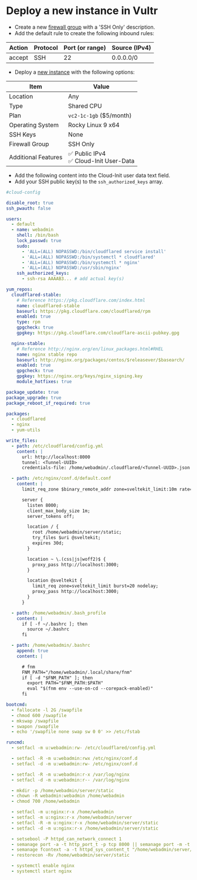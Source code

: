 # Deploy a new instance in Vultr

- Create a new [firewall group](https://my.vultr.com/firewall/) with a 'SSH Only' description.
- Add the default rule to create the following inbound rules:

| Action | Protocol | Port (or range) | Source (IPv4) |
| ------ | -------- | --------------- | ------------- |
| accept | SSH      | 22              | 0.0.0.0/0     |

- Deploy a [new instance](https://my.vultr.com/deploy/) with the following options:

| Item                | Value                                       |
| ------------------- | ------------------------------------------- |
| Location            | Any                                         |
| Type                | Shared CPU                                  |
| Plan                | `vc2-1c-1gb` ($5/month)                     |
| Operating System    | Rocky Linux 9 x64                           |
| SSH Keys            | None                                        |
| Firewall Group      | SSH Only                                    |
| Additional Features | ✅ Public IPv4<br />✅ Cloud-Init User-Data |

- Add the following content into the Cloud-Init user data text field.
- Add your SSH public key(s) to the `ssh_authorized_keys` array.

```yaml
#cloud-config

disable_root: true
ssh_pwauth: false

users:
  - default
  - name: webadmin
    shell: /bin/bash
    lock_passwd: true
    sudo:
      - 'ALL=(ALL) NOPASSWD:/bin/cloudflared service install'
      - 'ALL=(ALL) NOPASSWD:/bin/systemctl * cloudflared'
      - 'ALL=(ALL) NOPASSWD:/bin/systemctl * nginx'
      - 'ALL=(ALL) NOPASSWD:/usr/sbin/nginx'
    ssh_authorized_keys:
      - ssh-rsa AAAAB3... # add actual key(s)

yum_repos:
  cloudflared-stable:
    # Reference https://pkg.cloudflare.com/index.html
    name: cloudflared-stable
    baseurl: https://pkg.cloudflare.com/cloudflared/rpm
    enabled: true
    type: rpm
    gpgcheck: true
    gpgkey: https://pkg.cloudflare.com/cloudflare-ascii-pubkey.gpg

  nginx-stable:
    # Reference http://nginx.org/en/linux_packages.html#RHEL
    name: nginx stable repo
    baseurl: http://nginx.org/packages/centos/$releasever/$basearch/
    enabled: true
    gpgcheck: true
    gpgkey: https://nginx.org/keys/nginx_signing.key
    module_hotfixes: true

package_update: true
package_upgrade: true
package_reboot_if_required: true

packages:
  - cloudflared
  - nginx
  - yum-utils

write_files:
  - path: /etc/cloudflared/config.yml
    content: |
      url: http://localhost:8000
      tunnel: <Tunnel-UUID>
      credentials-file: /home/webadmin/.cloudflared/<Tunnel-UUID>.json

  - path: /etc/nginx/conf.d/default.conf
    content: |
      limit_req_zone $binary_remote_addr zone=sveltekit_limit:10m rate=10r/s;

      server {
        listen 8000;
        client_max_body_size 1m;
        server_tokens off;

        location / {
          root /home/webadmin/server/static;
          try_files $uri @sveltekit;
          expires 30d;
        }

        location ~ \.(css|js|woff2)$ {
          proxy_pass http://localhost:3000;
        }

        location @sveltekit {
          limit_req zone=sveltekit_limit burst=20 nodelay;
          proxy_pass http://localhost:3000;
        }
      }

  - path: /home/webadmin/.bash_profile
    content: |
      if [ -f ~/.bashrc ]; then
        source ~/.bashrc
      fi

  - path: /home/webadmin/.bashrc
    append: true
    content: |

      # fnm
      FNM_PATH="/home/webadmin/.local/share/fnm"
      if [ -d "$FNM_PATH" ]; then
        export PATH="$FNM_PATH:$PATH"
        eval "$(fnm env --use-on-cd --corepack-enabled)"
      fi

bootcmd:
  - fallocate -l 2G /swapfile
  - chmod 600 /swapfile
  - mkswap /swapfile
  - swapon /swapfile
  - echo '/swapfile none swap sw 0 0' >> /etc/fstab

runcmd:
  - setfacl -m u:webadmin:rw- /etc/cloudflared/config.yml

  - setfacl -R -m u:webadmin:rwx /etc/nginx/conf.d
  - setfacl -d -m u:webadmin:rw- /etc/nginx/conf.d

  - setfacl -R -m u:webadmin:r-x /var/log/nginx
  - setfacl -d -m u:webadmin:r-- /var/log/nginx

  - mkdir -p /home/webadmin/server/static
  - chown -R webadmin:webadmin /home/webadmin
  - chmod 700 /home/webadmin

  - setfacl -m u:nginx:r-x /home/webadmin
  - setfacl -m u:nginx:r-x /home/webadmin/server
  - setfacl -R -m u:nginx:r-x /home/webadmin/server/static
  - setfacl -d -m u:nginx:r-x /home/webadmin/server/static

  - setsebool -P httpd_can_network_connect 1
  - semanage port -a -t http_port_t -p tcp 8000 || semanage port -m -t http_port_t -p tcp 8000
  - semanage fcontext -a -t httpd_sys_content_t "/home/webadmin/server/static(/.*)?"
  - restorecon -Rv /home/webadmin/server/static

  - systemctl enable nginx
  - systemctl start nginx
```
